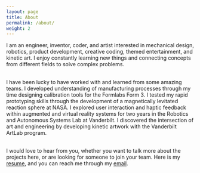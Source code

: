 ```yaml
---
layout: page
title: About
permalink: /about/
weight: 2
---
```



I am an engineer, inventor, coder, and artist interested in mechanical design, robotics, product development, creative coding, themed entertainment, and kinetic art. I enjoy constantly learning new things and connecting concepts from different fields to solve complex problems. 
<br><br>

I have been lucky to have worked with and learned from some amazing teams. I developed understanding of manufacturing processes through my time  designing calibration tools for the Formlabs Form 3. I tested my rapid prototyping skills through the development of a magnetically levitated reaction sphere at NASA. I explored user interaction and haptic feedback within augmented and virtual reality systems for two years in the Robotics and Autonomous Systems Lab at Vanderbilt. I discovered the intersection of art and engineering by developing kinetic artwork with the Vanderbilt ArtLab program.
<br><br>

<!-- <div class="row">
{% include about/timeline.html %}
</div> -->

I would love to hear from you, whether you want to talk more about the projects here, or are looking for someone to join your team. Here is my [resume](/mattqg_resume.pdf), and you can reach me through my [email](mailto:me@mattqg.com). 
<br>




